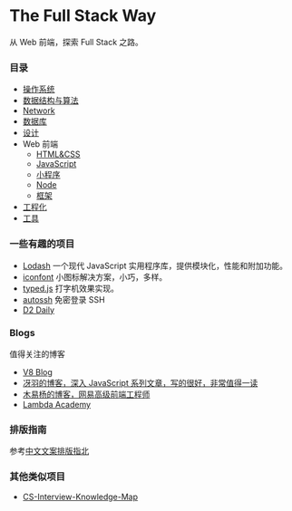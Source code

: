 # The Full Stack Way

从 Web 前端，探索 Full Stack 之路。

### 目录

- [操作系统](./pages/operating-system/README.md)
- [数据结构与算法](./pages/data-structure-and-algorithms/README.md)
- [Network](./pages/network/README.md)
- [数据库](./pages/database/README.md)
- [设计](./pages/design/README.md)
- Web 前端
    - [HTML&CSS](./pages/html&css/README.md)
    - [JavaScript](./pages/javascript/README.md)
    - [小程序](./pages/mini-program/README.md) 
    - [Node](./pages/node/README.md)
    - [框架](./pages/framework/README.md)
- [工程化](./pages/engineering/README.md)
- [工具](./pages/tools/README.md)


### 一些有趣的项目

- [Lodash](https://lodash.com/) 一个现代 JavaScript 实用程序库，提供模块化，性能和附加功能。
- [iconfont](http://www.iconfont.cn/) 小图标解决方案，小巧，多样。
- [typed.js](https://github.com/mattboldt/typed.js/) 打字机效果实现。
- [autossh](https://github.com/FeeiCN/autossh) 免密登录 SSH
- [D2 Daily](https://daily.fairyever.com/)

### Blogs

值得关注的博客

- [V8 Blog](https://v8.dev/blog)
- [冴羽的博客，深入 JavaScript 系列文章，写的很好，非常值得一读](https://github.com/mqyqingfeng/Blog)
- [木易杨的博客，网易高级前端工程师](https://github.com/yygmind/blog)
- [Lambda Academy](https://lambda.academy/)

### 排版指南

参考[中文文案排版指北](./pages/copywriting-guide.md)

### 其他类似项目

- [CS-Interview-Knowledge-Map](https://github.com/InterviewMap/CS-Interview-Knowledge-Map)